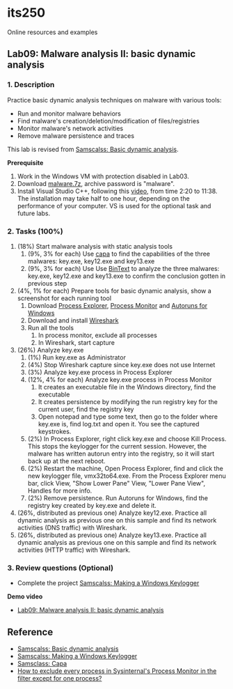 # its250
Online resources and examples

## Lab09: Malware analysis II: basic dynamic analysis

### 1. Description
Practice basic dynamic analysis techniques on malware with various tools:
* Run and monitor malware behaviors
* Find malware's creation/deletion/modification of files/registries
* Monitor malware's network activities
* Remove malware persistence and traces

This lab is revised from [Samscalss: Basic dynamic analysis](https://bowneconsultingcontent.com/pub/PMA/pma221/pma221.htm).

**Prerequisite**

1. Work in the Windows VM with protection disabled in Lab03.
2. Download [malware.7z](./tools/malware.7z), archive password is "malware".
3. Install Visual Studio C++, following this [video](https://youtu.be/vtiv_vyaKk0), from time 2:20 to 11:38. The installation may take half to one hour, depending on the performance of your computer. VS is used for the optional task and future labs.

### 2. Tasks (100%)
1. (18%) Start malware analysis with static analysis tools
   1. (9%, 3% for each) Use [capa](https://github.com/fireeye/capa) to find the capabilities of the three malwares: key.exe, key12.exe and key13.exe
   2. (9%, 3% for each) Use Use [BinText](https://www.aldeid.com/wiki/BinText) to analyze the three malwares: key.exe, key12.exe and key13.exe to confirm the conclusion gotten in previous step
2. (4%, 1% for each) Prepare tools for basic dynamic analysis, show a screenshot for each running tool
   1. Download [Process Explorer](https://docs.microsoft.com/en-us/sysinternals/downloads/process-explorer), [Process Monitor](https://docs.microsoft.com/en-us/sysinternals/downloads/procmon) and [Autoruns for Windows](https://docs.microsoft.com/en-us/sysinternals/downloads/autoruns)
   2. Download and install [Wireshark](https://www.wireshark.org/)
   3. Run all the tools
      1. In process monitor, exclude all processes
      2. In Wireshark, start capture
3. (26%) Analyze key.exe
   1. (1%) Run key.exe as Administrator
   2. (4%) Stop Wireshark capture since key.exe does not use Internet
   3. (3%) Analyze key.exe process in Process Explorer
   4. (12%, 4% for each) Analyze key.exe process in Process Monitor
      1. It creates an executable file in the Windows directory, find the executable
      2. It creates persistence by modifying the run registry key for the current user, find the registry key
      3. Open notepad and type some text, then go to the folder where key.exe is, find log.txt and open it. You see the captured keystrokes.
   5. (2%) In Process Explorer, right click key.exe and choose Kill Process. This stops the keylogger for the current session. However, the malware has written autorun entry into the registry, so it will start back up at the next reboot.
   6. (2%) Restart the machine, Open Process Explorer, find and click the new keylogger file, vmx32to64.exe. From the Process Explorer menu bar, click View, "Show Lower Pane" View, "Lower Pane View", Handles for more info.
   7. (2%) Remove persistence. Run Autoruns for Windows, find the registry key created by key.exe and delete it.
4. (26%, distributed as previous one) Analyze key12.exe. Practice all dynamic analysis as previous one on this sample and find its network activities (DNS traffic) with Wireshark.
5. (26%, distributed as previous one) Analyze key13.exe. Practice all dynamic analysis as previous one on this sample and find its network activities (HTTP traffic) with Wireshark.


### 3. Review questions (Optional)
* Complete the project [Samscalss: Making a Windows Keylogger](https://bowneconsultingcontent.com/pub/PMA/pma221/PMA222.htm)

**Demo video**

* [Lab09: Malware analysis II: basic dynamic analysis]()

## Reference
* [Samscalss: Basic dynamic analysis](https://bowneconsultingcontent.com/pub/PMA/pma221/pma221.htm)
* [Samscalss: Making a Windows Keylogger](https://bowneconsultingcontent.com/pub/PMA/pma221/PMA222.htm)
* [Samsclass: Capa](https://samsclass.info/126/proj/PMA110.htm)
* [How to exclude every process in Sysinternal's Process Monitor in the filter except for one process?](https://superuser.com/questions/372204/how-to-exclude-every-process-in-sysinternals-process-monitor-in-the-filter-exce)
